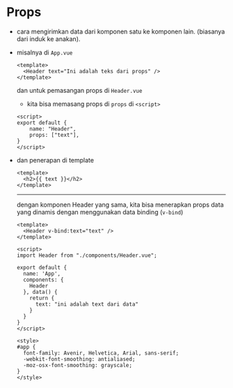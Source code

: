 # Props

- cara mengirimkan data dari komponen satu ke komponen lain. (biasanya dari induk ke anakan).

- misalnya di `App.vue`

  ```vue
  <template>
    <Header text="Ini adalah teks dari props" />
  </template>
  ```

  dan untuk pemasangan props di `Header.vue`

  - kita bisa memasang props di `props` di `<script>`

  ```vue
  <script>
  export default {
      name: "Header",
      props: ["text"],
  }
  </script>
  ```

- dan penerapan di template

  ```vue
  <template>
    <h2>{{ text }}</h2>
  </template>
  ```

  ----

  dengan komponen Header yang sama, kita bisa menerapkan props data yang dinamis dengan menggunakan data binding (`v-bind`)

  ```vue
  <template>
    <Header v-bind:text="text" />
  </template>
  
  <script>
  import Header from "./components/Header.vue";
  
  export default {
    name: 'App',
    components: {
      Header
    }, data() {
      return {
        text: "ini adalah text dari data"
      }
    }
  }
  </script>
  
  <style>
  #app {
    font-family: Avenir, Helvetica, Arial, sans-serif;
    -webkit-font-smoothing: antialiased;
    -moz-osx-font-smoothing: grayscale;
  }
  </style>
  
  ```

  

  